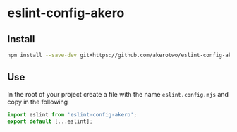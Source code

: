 # eslint-config-akero

## Install
```bash
npm install --save-dev git+https://github.com/akerotwo/eslint-config-akero.git @eslint/js@9.13.0 eslint@9.13.0 prettier@3.2.5
```

## Use
In the root of your project create a file with the name `eslint.config.mjs` and copy in the following
```js
import eslint from 'eslint-config-akero';
export default [...eslint];
```